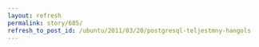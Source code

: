 ```yaml
---
layout: refresh
permalink: story/685/
refresh_to_post_id: /ubuntu/2011/03/20/postgresql-teljestmny-hangols
---
```

